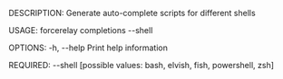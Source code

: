 DESCRIPTION:
Generate auto-complete scripts for different shells

USAGE:
    forcerelay completions --shell <SHELL>

OPTIONS:
    -h, --help    Print help information

REQUIRED:
        --shell <SHELL>    [possible values: bash, elvish, fish, powershell, zsh]
